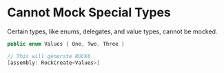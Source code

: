 # Cannot Mock Special Types
Certain types, like enums, delegates, and value types, cannot be mocked.
```csharp
public enum Values { One, Two, Three }

// This will generate ROCK6
[assembly: RockCreate<Values>]
```